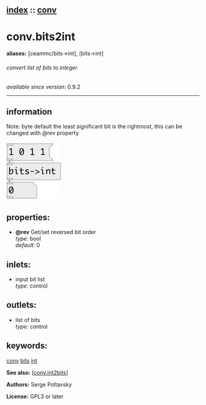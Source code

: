 [index](index.html) :: [conv](category_conv.html)
---

# conv.bits2int
**aliases:** [ceammc/bits-&gt;int], [bits-&gt;int]


###### convert list of bits to integer

*available since version:* 0.9.2

---


## information
Note: byte default the least significant bit is the rightmost, this can be changed with @rev property


[![example](../examples/img/conv.bits2int.jpg)](../examples/pd/conv.bits2int.pd)







## properties:

* **@rev** 
Get/set reversed bit order<br>
_type:_ bool<br>
_default:_ 0<br>



## inlets:

* input bit list<br>
_type:_ control



## outlets:

* list of bits<br>
_type:_ control



## keywords:

[conv](keywords/conv.html)
[bits](keywords/bits.html)
[int](keywords/int.html)



**See also:**
[\[conv.int2bits\]](conv.int2bits.html)




**Authors:** Serge Poltavsky




**License:** GPL3 or later





